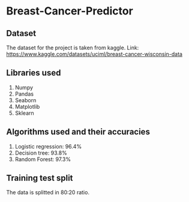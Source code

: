 # Breast-Cancer-Predictor

## Dataset
The dataset for the project is taken from kaggle.
Link: https://www.kaggle.com/datasets/uciml/breast-cancer-wisconsin-data
## Libraries used
1. Numpy
2. Pandas
3. Seaborn
4. Matplotlib
5. Sklearn
## Algorithms used and their accuracies
1. Logistic regression: 96.4%
2. Decision tree: 93.8%
3. Random Forest: 97.3%
## Training test split
The data is splitted in 80:20 ratio.
